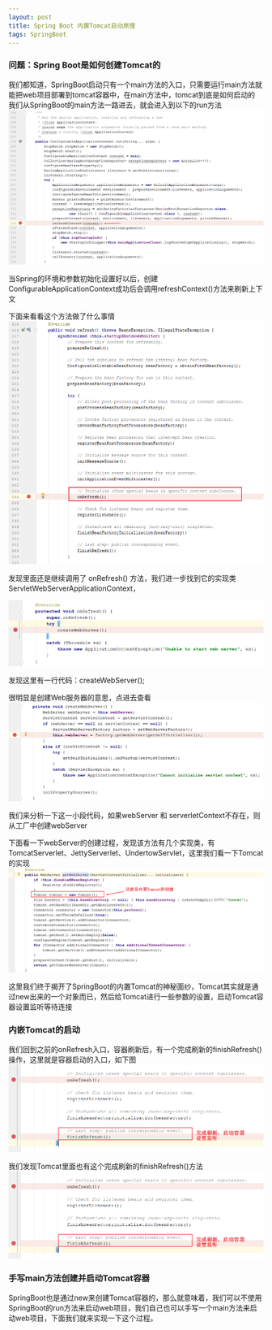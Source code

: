 ```yaml
---
layout: post
title: Spring Boot 内置Tomcat启动原理
tags: SpringBoot  
---
```


### 问题：Spring Boot是如何创建Tomcat的
我们都知道，SpringBoot启动只有一个main方法的入口，只需要运行main方法就能把web项目部署到tomcat容器中，在main方法中，tomcat到底是如何启动的
我们从SpringBoot的main方法一路进去，就会进入到以下的run方法
![](/images/posts/myBlog/2019-12-23-Spring-Boot-Tomcat-01.png)

当Spring的环境和参数初始化设置好以后，创建ConfigurableApplicationContext成功后会调用refreshContext()方法来刷新上下文

下面来看看这个方法做了什么事情
![](/images/posts/myBlog/2019-12-23-Spring-Boot-Tomcat-02.png)

发现里面还是继续调用了 onRefresh() 方法，我们进一步找到它的实现类 ServletWebServerApplicationContext，

![](/images/posts/myBlog/2019-12-23-Spring-Boot-Tomcat-03.png)

发现这里有一行代码：createWebServer(); 

很明显是创建Web服务器的意思，点进去查看
![](/images/posts/myBlog/2019-12-23-Spring-Boot-Tomcat-04.png)

我们来分析一下这一小段代码，如果webServer 和 serverletContext不存在，则从工厂中创建webServer

下面看一下webServer的创建过程，发现该方法有几个实现类，有TomcatServerlet、JettyServerlet、UndertowServlet，这里我们看一下Tomcat的实现
![](/images/posts/myBlog/2019-12-23-Spring-Boot-Tomcat-05.png)

这里我们终于揭开了SpringBoot的内置Tomcat的神秘面纱，Tomcat其实就是通过new出来的一个对象而已，然后给Tomcat进行一些参数的设置，启动Tomcat容器设置监听等待连接


### 内嵌Tomcat的启动
我们回到之前的onRefresh入口，容器刷新后，有一个完成刷新的finishRefresh()操作，这里就是容器启动的入口，如下图
![](/images/posts/myBlog/2019-12-23-Spring-Boot-Tomcat-06.png)

我们发现Tomcat里面也有这个完成刷新的finishRefresh()方法
![](/images/posts/myBlog/2019-12-23-Spring-Boot-Tomcat-06.png)


### 手写main方法创建并启动Tomcat容器
SpringBoot也是通过new来创建Tomcat容器的，那么就意味着，我们可以不使用SpringBoot的run方法来启动web项目，我们自己也可以手写一个main方法来启动web项目，下面我们就来实现一下这个过程。



